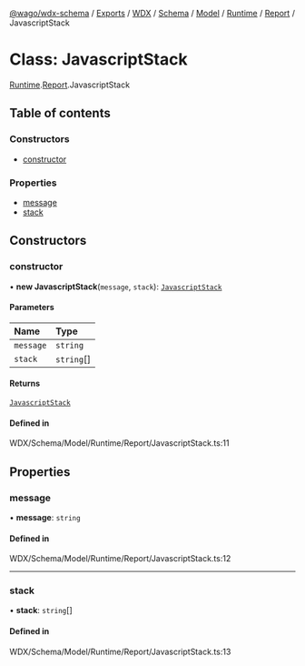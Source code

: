 [@wago/wdx-schema](../README.md) / [Exports](../modules.md) / [WDX](../modules/WDX.md) / [Schema](../modules/WDX.Schema.md) / [Model](../modules/WDX.Schema.Model.md) / [Runtime](../modules/WDX.Schema.Model.Runtime.md) / [Report](../modules/WDX.Schema.Model.Runtime.Report.md) / JavascriptStack

# Class: JavascriptStack

[Runtime](../modules/WDX.Schema.Model.Runtime.md).[Report](../modules/WDX.Schema.Model.Runtime.Report.md).JavascriptStack

## Table of contents

### Constructors

- [constructor](WDX.Schema.Model.Runtime.Report.JavascriptStack.md#constructor)

### Properties

- [message](WDX.Schema.Model.Runtime.Report.JavascriptStack.md#message)
- [stack](WDX.Schema.Model.Runtime.Report.JavascriptStack.md#stack)

## Constructors

### constructor

• **new JavascriptStack**(`message`, `stack`): [`JavascriptStack`](WDX.Schema.Model.Runtime.Report.JavascriptStack.md)

#### Parameters

| Name | Type |
| :------ | :------ |
| `message` | `string` |
| `stack` | `string`[] |

#### Returns

[`JavascriptStack`](WDX.Schema.Model.Runtime.Report.JavascriptStack.md)

#### Defined in

WDX/Schema/Model/Runtime/Report/JavascriptStack.ts:11

## Properties

### message

• **message**: `string`

#### Defined in

WDX/Schema/Model/Runtime/Report/JavascriptStack.ts:12

___

### stack

• **stack**: `string`[]

#### Defined in

WDX/Schema/Model/Runtime/Report/JavascriptStack.ts:13
